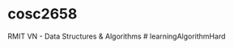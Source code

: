 # cosc2658
RMIT VN - Data Structures &amp; Algorithms
#   l e a r n i n g A l g o r i t h m H a r d  
 